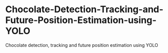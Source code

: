 # Chocolate-Detection-Tracking-and-Future-Position-Estimation-using-YOLO
Chocolate detection, tracking and future position estimation using YOLO
